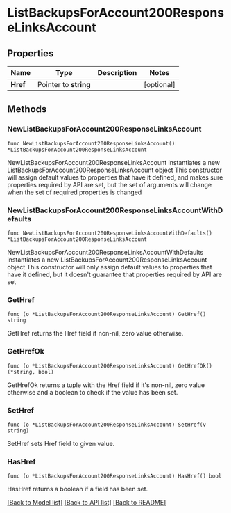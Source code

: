 # ListBackupsForAccount200ResponseLinksAccount

## Properties

Name | Type | Description | Notes
------------ | ------------- | ------------- | -------------
**Href** | Pointer to **string** |  | [optional] 

## Methods

### NewListBackupsForAccount200ResponseLinksAccount

`func NewListBackupsForAccount200ResponseLinksAccount() *ListBackupsForAccount200ResponseLinksAccount`

NewListBackupsForAccount200ResponseLinksAccount instantiates a new ListBackupsForAccount200ResponseLinksAccount object
This constructor will assign default values to properties that have it defined,
and makes sure properties required by API are set, but the set of arguments
will change when the set of required properties is changed

### NewListBackupsForAccount200ResponseLinksAccountWithDefaults

`func NewListBackupsForAccount200ResponseLinksAccountWithDefaults() *ListBackupsForAccount200ResponseLinksAccount`

NewListBackupsForAccount200ResponseLinksAccountWithDefaults instantiates a new ListBackupsForAccount200ResponseLinksAccount object
This constructor will only assign default values to properties that have it defined,
but it doesn't guarantee that properties required by API are set

### GetHref

`func (o *ListBackupsForAccount200ResponseLinksAccount) GetHref() string`

GetHref returns the Href field if non-nil, zero value otherwise.

### GetHrefOk

`func (o *ListBackupsForAccount200ResponseLinksAccount) GetHrefOk() (*string, bool)`

GetHrefOk returns a tuple with the Href field if it's non-nil, zero value otherwise
and a boolean to check if the value has been set.

### SetHref

`func (o *ListBackupsForAccount200ResponseLinksAccount) SetHref(v string)`

SetHref sets Href field to given value.

### HasHref

`func (o *ListBackupsForAccount200ResponseLinksAccount) HasHref() bool`

HasHref returns a boolean if a field has been set.


[[Back to Model list]](../README.md#documentation-for-models) [[Back to API list]](../README.md#documentation-for-api-endpoints) [[Back to README]](../README.md)


